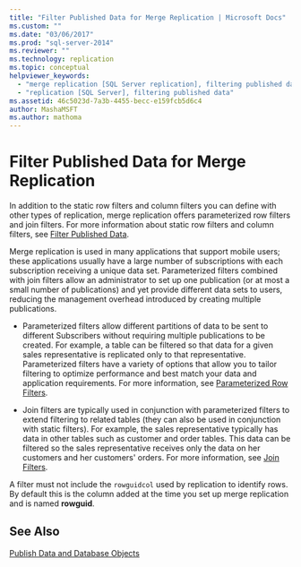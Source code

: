 ```yaml
---
title: "Filter Published Data for Merge Replication | Microsoft Docs"
ms.custom: ""
ms.date: "03/06/2017"
ms.prod: "sql-server-2014"
ms.reviewer: ""
ms.technology: replication
ms.topic: conceptual
helpviewer_keywords: 
  - "merge replication [SQL Server replication], filtering published data"
  - "replication [SQL Server], filtering published data"
ms.assetid: 46c5023d-7a3b-4455-becc-e159fcb5d6c4
author: MashaMSFT
ms.author: mathoma
---
```

# Filter Published Data for Merge Replication
  In addition to the static row filters and column filters you can define with other types of replication, merge replication offers parameterized row filters and join filters. For more information about static row filters and column filters, see [Filter Published Data](../publish/filter-published-data.md).  
  
 Merge replication is used in many applications that support mobile users; these applications usually have a large number of subscriptions with each subscription receiving a unique data set. Parameterized filters combined with join filters allow an administrator to set up one publication (or at most a small number of publications) and yet provide different data sets to users, reducing the management overhead introduced by creating multiple publications.  
  
-   Parameterized filters allow different partitions of data to be sent to different Subscribers without requiring multiple publications to be created. For example, a table can be filtered so that data for a given sales representative is replicated only to that representative. Parameterized filters have a variety of options that allow you to tailor filtering to optimize performance and best match your data and application requirements. For more information, see [Parameterized Row Filters](parameterized-filters-parameterized-row-filters.md).  
  
-   Join filters are typically used in conjunction with parameterized filters to extend filtering to related tables (they can also be used in conjunction with static filters). For example, the sales representative typically has data in other tables such as customer and order tables. This data can be filtered so the sales representative receives only the data on her customers and her customers' orders. For more information, see [Join Filters](join-filters.md).  
  
 A filter must not include the `rowguidcol` used by replication to identify rows. By default this is the column added at the time you set up merge replication and is named **rowguid**.  
  
## See Also  
 [Publish Data and Database Objects](../publish/publish-data-and-database-objects.md)  
  
  

